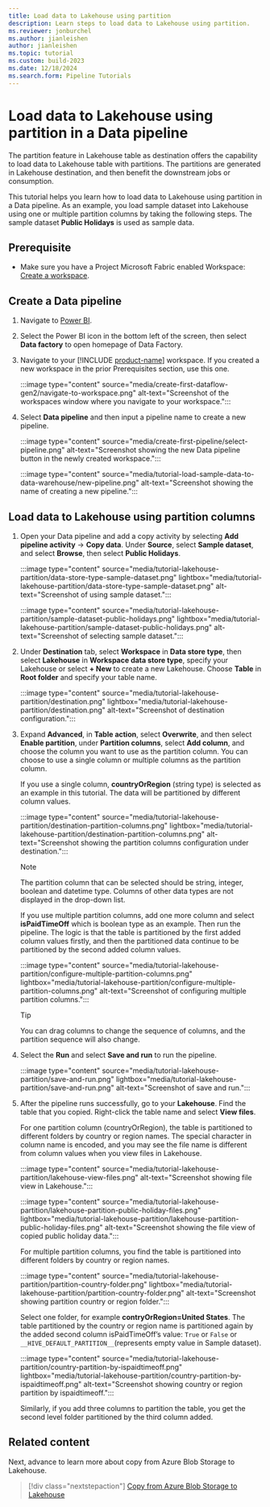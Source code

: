 ```yaml
---
title: Load data to Lakehouse using partition
description: Learn steps to load data to Lakehouse using partition.
ms.reviewer: jonburchel
ms.author: jianleishen
author: jianleishen
ms.topic: tutorial
ms.custom: build-2023
ms.date: 12/18/2024
ms.search.form: Pipeline Tutorials
---
```


# Load data to Lakehouse using partition in a Data pipeline

The partition feature in Lakehouse table as destination offers the capability to load data to Lakehouse table with partitions. The partitions are generated in Lakehouse destination, and then benefit the downstream jobs or consumption. 

This tutorial helps you learn how to load data to Lakehouse using partition in a Data pipeline. As an example, you load sample dataset into Lakehouse using one or multiple partition columns by taking the following steps. The sample dataset **Public Holidays** is used as sample data.

## Prerequisite

- Make sure you have a Project Microsoft Fabric enabled Workspace: [Create a workspace](../fundamentals/create-workspaces.md).

## Create a Data pipeline

1. Navigate to [Power BI](https://app.powerbi.com/).
1. Select the Power BI icon in the bottom left of the screen, then select **Data factory** to open homepage of Data Factory.

1. Navigate to your [!INCLUDE [product-name](../includes/product-name.md)] workspace. If you created a new workspace in the prior Prerequisites section, use this one.

   :::image type="content" source="media/create-first-dataflow-gen2/navigate-to-workspace.png" alt-text="Screenshot of the workspaces window where you navigate to your workspace.":::

1. Select **Data pipeline** and then input a pipeline name to create a new pipeline.

   :::image type="content" source="media/create-first-pipeline/select-pipeline.png" alt-text="Screenshot showing the new Data pipeline button in the newly created workspace.":::

   :::image type="content" source="media/tutorial-load-sample-data-to-data-warehouse/new-pipeline.png" alt-text="Screenshot showing the name of creating a new pipeline.":::


## Load data to Lakehouse using partition columns

1. Open your Data pipeline and add a copy activity by selecting **Add pipeline activity** -> **Copy data**. Under **Source**, select **Sample dataset**, and select **Browse**, then select **Public Holidays**.

    :::image type="content" source="media/tutorial-lakehouse-partition/data-store-type-sample-dataset.png" lightbox="media/tutorial-lakehouse-partition/data-store-type-sample-dataset.png" alt-text="Screenshot of using sample dataset.":::

    :::image type="content" source="media/tutorial-lakehouse-partition/sample-dataset-public-holidays.png" lightbox="media/tutorial-lakehouse-partition/sample-dataset-public-holidays.png" alt-text="Screenshot of selecting sample dataset.":::

2. Under **Destination** tab, select **Workspace** in **Data store type**, then select **Lakehouse** in **Workspace data store type**, specify your Lakehouse or select **+ New** to create a new Lakehouse. Choose **Table** in **Root folder** and specify your table name. 

    :::image type="content" source="media/tutorial-lakehouse-partition/destination.png" lightbox="media/tutorial-lakehouse-partition/destination.png" alt-text="Screenshot of destination configuration.":::

3. Expand **Advanced**, in **Table action**, select **Overwrite**, and then select **Enable partition**, under **Partition columns**, select **Add column**, and choose the column you want to use as the partition column. You can choose to use a single column or multiple columns as the partition column.

    If you use a single column, **countryOrRegion** (string type) is selected as an example in this tutorial. The data will be partitioned by different column values. 

    :::image type="content" source="media/tutorial-lakehouse-partition/destination-partition-columns.png" lightbox="media/tutorial-lakehouse-partition/destination-partition-columns.png" alt-text="Screenshot showing the partition columns configuration under destination.":::

    > [!Note]
    > The partition column that can be selected should be string, integer, boolean and datetime type. Columns of other data types are not displayed in the drop-down list.

    If you use multiple partition columns, add one more column and select **isPaidTimeOff** which is boolean type as an example. Then run the pipeline. The logic is that the table is partitioned by the first added column values firstly, and then the partitioned data continue to be partitioned by the second added column values. 
    
    :::image type="content" source="media/tutorial-lakehouse-partition/configure-multiple-partition-columns.png" lightbox="media/tutorial-lakehouse-partition/configure-multiple-partition-columns.png" alt-text="Screenshot of configuring multiple partition columns.":::
    
    > [!TIP]
    > You can drag columns to change the sequence of columns, and the partition sequence will also change.

4. Select the **Run** and select **Save and run** to run the pipeline.
    
    :::image type="content" source="media/tutorial-lakehouse-partition/save-and-run.png" lightbox="media/tutorial-lakehouse-partition/save-and-run.png" alt-text="Screenshot of save and run.":::

5. After the pipeline runs successfully, go to your **Lakehouse**. Find the table that you copied. Right-click the table name and select **View files**. 


    For one partition column (countryOrRegion), the table is partitioned to different folders by country or region names. The special character in column name is encoded, and you may see the file name is different from column values when you view files in Lakehouse.
    
    :::image type="content" source="media/tutorial-lakehouse-partition/lakehouse-view-files.png" alt-text="Screenshot showing file view in Lakehouse.":::
    
    :::image type="content" source="media/tutorial-lakehouse-partition/lakehouse-partition-public-holiday-files.png" lightbox="media/tutorial-lakehouse-partition/lakehouse-partition-public-holiday-files.png" alt-text="Screenshot showing the file view of copied public holiday data.":::
    
    For multiple partition columns, you find the table is partitioned into different folders by country or region names. 
        
    :::image type="content" source="media/tutorial-lakehouse-partition/partition-country-folder.png" lightbox="media/tutorial-lakehouse-partition/partition-country-folder.png" alt-text="Screenshot showing partition country or region folder.":::
        
    Select one folder, for example **contryOrRegion=United States**. The table partitioned by the country or region name is partitioned again by the added second column isPaidTimeOff’s value: `True` or `False` or `__HIVE_DEFAULT_PARTITION__`(represents empty value in Sample dataset).
            
    :::image type="content" source="media/tutorial-lakehouse-partition/country-partition-by-ispaidtimeoff.png" lightbox="media/tutorial-lakehouse-partition/country-partition-by-ispaidtimeoff.png" alt-text="Screenshot showing country or region partition by ispaidtimeoff.":::
            
    Similarly, if you add three columns to partition the table, you get the second level folder partitioned by the third column added.
        
## Related content

Next, advance to learn more about copy from Azure Blob Storage to Lakehouse.

> [!div class="nextstepaction"]
> [Copy from Azure Blob Storage to Lakehouse](tutorial-pipeline-copy-from-azure-blob-storage-to-lakehouse.md)
